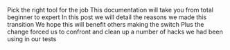 Pick the right tool for the job
This documentation will take you from total beginner to expert
In this post we will detail the reasons we made this transition
We hope this will benefit others making the switch
Plus the change forced us to confront and clean up a number of hacks we had been using in our tests

